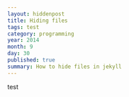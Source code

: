 ```yaml
---
layout: hiddenpost
title: Hiding files
tags: test
category: programming
year: 2014
month: 9
day: 30
published: true
summary: How to hide files in jekyll
---
```

test
